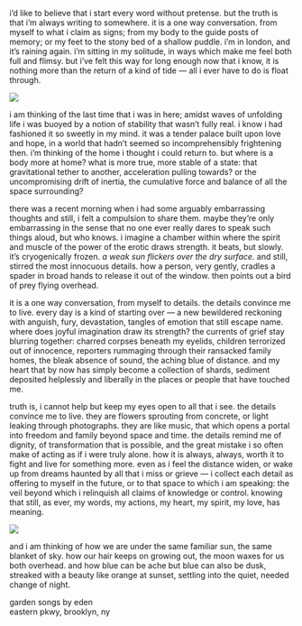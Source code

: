 i’d like to believe that i start every word without pretense.  but the truth is that i’m always writing to somewhere.  it is a one way conversation. from myself to what i claim as signs; from my body to the guide posts of memory; or my feet to the stony bed of a shallow puddle.  i’m in london, and it’s raining again.  i’m sitting in my solitude, in ways which make me feel both full and flimsy.  but i’ve felt this way for long enough now that i know, it is nothing more than the return of a kind of tide — all i ever have to do is float through.

<img class="tl-email-image" src="../imgs/6_2_25/rainy_crystal_palace.png" style="text-align: center; max-height: 400px; width: auto"/><br>

i am thinking of the last time that i was in here; amidst waves of unfolding life i was buoyed by a notion of stability that wasn’t fully real. i know i had fashioned it so sweetly in my mind. it was a tender palace built upon love and hope, in a world that hadn’t seemed so incomprehensibly frightening then.  i’m thinking of the home i thought i could return to.  but where is a body more at home? what is more true, more stable of a state: that gravitational tether to another, acceleration pulling towards? or the uncompromising drift of inertia, the cumulative force and balance of all the space surrounding?

there was a recent morning when i had some arguably embarrassing thoughts and still, i felt a compulsion to share them.  maybe they’re only embarrassing in the sense that no one ever really dares to speak such things aloud, but who knows.  i imagine a chamber within where the spirit and muscle of the power of the erotic draws strength.  it beats, but slowly. it’s cryogenically frozen. <em>a weak sun flickers over the dry surface.</em>  and still, stirred the most innocuous details. how a person, very gently, cradles a spader in broad hands to release it out of the window. then points out a bird of prey flying overhead.

it is a one way conversation, from myself to details. the details convince me to live. every day is a kind of starting over — a new bewildered reckoning with anguish, fury, devastation, tangles of emotion that still escape name.  where does joyful imagination draw its strength? the currents of grief stay blurring together: charred corpses beneath my eyelids, children terrorized out of innocence, reporters rummaging through their ransacked family homes, the bleak absence of sound, the aching blue of distance. and my heart that by now has simply become a collection of shards, sediment deposited helplessly and liberally in the places or people that have touched me.

truth is, i cannot help but keep my eyes open to all that i see. the details convince me to live.  they are flowers sprouting from concrete, or light leaking through photographs.  they are like music, that which opens a portal into freedom and family beyond space and time.  the details remind me of dignity, of transformation that is possible, and the great mistake i so often make of acting as if i were truly alone. how it is always, always, worth it to fight and live for something more. even as i feel the distance widen, or wake up from dreams haunted by all that i miss or grieve — i collect each detail as offering to myself in the future, or to that space to which i am speaking: the veil beyond which i relinquish all claims of knowledge or control. knowing that still, as ever, my words, my actions, my heart, my spirit, my love, has meaning.

<img class="tl-email-image" src="../imgs/6_2_25/light_leak.png" style="text-align: center; max-height: 400px; width: auto;"/><br>

and i am thinking of how we are under the same familiar sun, the same blanket of sky.  how our hair keeps on growing out, the moon waxes for us both overhead. and how blue can be ache but blue can also be dusk, streaked with a beauty like orange at sunset, settling into the quiet, needed change of night.

<p class="caption">
<a target="_blank" src="https://gardensongs.github.io">garden songs</a> by eden <br>
eastern pkwy, brooklyn, ny <br>
</p>